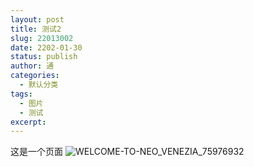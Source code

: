 ```yaml
---
layout: post
title: 测试2
slug: 22013002
date: 2202-01-30
status: publish
author: 通
categories: 
  - 默认分类
tags: 
  - 图片
  - 测试
excerpt: 
---
```


这是一个页面
![WELCOME-TO-NEO_VENEZIA_75976932](https://cdn.jsdelivr.net/gh/shuiwudengli/images@master/WELCOME-TO-NEO_VENEZIA_75976932.53kfegdaio40.jpg)
